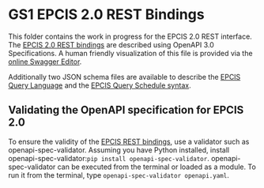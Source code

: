 # GS1 EPCIS 2.0 REST Bindings

This folder contains the work in progress for the EPCIS 2.0 REST interface. The [EPCIS 2.0 REST bindings](openapi.yaml) are described using OpenAPI 3.0 Specifications. A human friendly visualization of this file is provided via the [online Swagger Editor](https://editor.swagger.io/?url=https://raw.githubusercontent.com/gs1/EPCIS/master/REST%20Bindings/openapi.yaml).

Additionally two JSON schema files are available to describe the [EPCIS Query Language](query-schema.json) and the [EPCIS Query Schedule syntax](query-schedule.json).

## Validating the OpenAPI specification for EPCIS 2.0

To ensure the validity of the [EPCIS REST bindings](openapi.yaml), use a validator such as openapi-spec-validator.
Assuming you have Python installed, install openapi-spec-validator:`pip install openapi-spec-validator`.
openapi-spec-validator can be executed from the terminal or loaded as a module. To run it from the terminal, type
`openapi-spec-validator openapi.yaml`.
